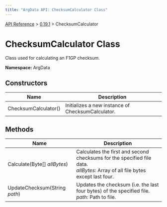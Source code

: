```yaml
---
title: "ArgData API: ChecksumCalculator Class"
---
```


[API Reference](/argdata/api) &gt; [0.19.1](/argdata/api/0.19.1) &gt; ChecksumCalculator

# ChecksumCalculator Class

Class used for calculating an F1GP checksum.

**Namespace:** ArgData

## Constructors

<table class="table table-bordered table-striped ">
<thead>
  <tr>
    <th>Name</th>
    <th>Description</th>
  </tr>
</thead>
<tbody>
  <tr>
    <td>ChecksumCalculator()</td>
    <td>Initializes a new instance of ChecksumCalculator.</td>
  </tr>
</tbody>
</table>


## Methods

<table class="table table-bordered table-striped ">
<thead>
  <tr>
    <th>Name</th>
    <th>Description</th>
  </tr>
</thead>
<tbody>
  <tr>
    <td>Calculate(Byte[] <em>allBytes</em>)</td>
    <td>Calculates the first and second checksums for the specified file data.<br /><em>allBytes</em>: Array of all file bytes except last four.<br /></td>
  </tr>
  <tr>
    <td>UpdateChecksum(String <em>path</em>)</td>
    <td>Updates the checksum (i.e. the last four bytes) of the specified file.<br /><em>path</em>: Path to file.<br /></td>
  </tr>
</tbody>
</table>


